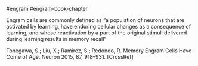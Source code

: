 #engram #engram-book-chapter 

Engram cells are commonly defined as “a population of neurons that are activated by learning, have enduring cellular changes as a consequence of learning, and whose reactivation by a part of the original stimuli delivered during learning results in memory recall”

Tonegawa, S.; Liu, X.; Ramirez, S.; Redondo, R. Memory Engram Cells Have Come of Age. Neuron 2015, 87, 918–931. [CrossRef]